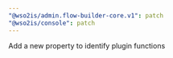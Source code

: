 ```yaml
---
"@wso2is/admin.flow-builder-core.v1": patch
"@wso2is/console": patch
---
```


Add a new property to identify plugin functions
